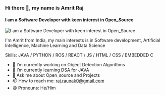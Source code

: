 ### Hi there 👋, my name is Amrit Raj
#### I am a Software Developer with keen interest in Open_Source
![I am a Software Developer with keen interest in Open_Source](https://drive.google.com/file/d/1tbfglfQ8_45LrRAs1fg5dccasVOGdDU5/view?usp=drive_link)

I'm Amrit from India, my main interests is in Software development, Artificial Intelligence, Machine Learning and Data Science

Skills: JAVA / PYTHON / ROS / REACT / JS / HTML / CSS / EMBEDDED C

- 🔭 I’m currently working on Object Detection Algorithms 
- 🌱 I’m currently learning DSA for JAVA 
- 💬 Ask me about Open_source and Projects 
- 📫 How to reach me: raj.raunak0@gmail.com 
- 😄 Pronouns: He/Him 


